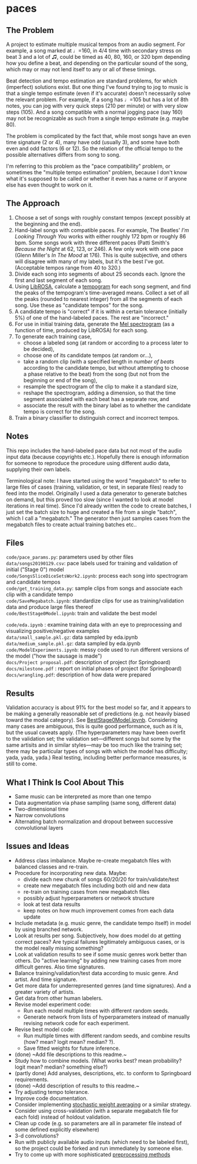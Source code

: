 # paces

## The Problem

A project to estimate multiple musical tempos from an audio segment. For example, a song marked at ♩=160, in 4/4 time with secondary stress on beat 3 and a lot of ♫, could be timed as 40, 80, 160, or 320 bpm depending how you define a beat, and depending on the particular sound of the song, which may or may not lend itself to any or all of these timings.

Beat detection and tempo estimation are standard problems, for which (imperfect) solutions exist. But one thing I've found trying to jog to music is that a single tempo estimate (even if it's accurate) doesn't necessarily solve the relevant problem.  For example, if a song has ♩=105 but has a lot of 8th notes, you can jog with very quick steps (210 per minute) or with very slow steps (105). And a song compatible with a normal jogging pace (say 160) may not be recognizable as such from a single tempo estimate (e.g. maybe 80).

The problem is complicated by the fact that, while most songs have an even time signature (2 or 4), many have odd (usually 3), and some have both even and odd factors (6 or 12). So the relation of the official tempo to the possible alternatives differs from song to song.

I'm referring to this problem as the "pace compatibility" problem, or sometimes the "multiple tempo estimation" problem, because I don't know what it's supposed to be called or whether it even has a name or if anyone else has even thought to work on it.

## The Approach

1. Choose a set of songs with roughly constant tempos (except possibly at the beginning and the end).
2. Hand-label songs with compatible paces.  For example, The Beatles' _I'm Looking Through You_ works with either roughly 172 bpm or roughly 86 bpm. Some songs work with three different paces (Patti Smith's _Because the Night_ at 62, 123, or 246).  A few only work with one pace (Glenn Miller's _In The Mood_ at 176).  This is quite subjective, and others will disagree with many of my labels, but it's the best I've got.  (Acceptable tempos range from 40 to 320.)
3. Divide each song into segments of about 25 seconds each. Ignore the first and last segment of each song.
4. Using [LibROSA](https://librosa.github.io/librosa/), calculate a [tempogram](https://musicinformationretrieval.com/tempo_estimation.html) for each song segment, and find the peaks of the tempogram's time-averaged means.  Collect a set of all the peaks (rounded to nearest integer) from all the segments of each song.  Use these as "candidate tempos" for the song.
5. A candidate tempo is "correct" if it is within a certain tolerance (initially 5%) of one of the hand-labeled paces.  The rest are "incorrect."
6. For use in initial training data, generate the [Mel spectrogram](https://en.wikipedia.org/wiki/Mel-frequency_cepstrum) (as a function of time, produced by LibROSA) for each song.
7. To generate each training case, 
     - choose a labeled song (at random or according to a process later to be decided), 
     - choose one of its candidate tempos (at random or...), 
     - take a random clip (with a specified length in _number of beats_ according to the candidate tempo, but without attempting to choose a phase relative to the beat) from the song (but not from the beginning or end of the song),
     - resample the spectrogram of the clip to make it a standard size,
     - reshape the spectrogram, adding a dimension, so that the time segment associated with each beat has a separate row, and
     - associate the result with the binary label as to whether the candidate tempo is correct for the song.
8. Train a binary classifier to distinguish correct and incorrect tempos.

## Notes

This repo includes the hand-labeled pace data but not most of the audio input data (because copyrights etc.).  Hopefully there is enough information for someone to reproduce the procedure using different audio data, supplying their own labels.

Terminological note: I have started using the word "megabatch" to refer to large files of cases (training, validation, or test, in separate files) ready to feed into the model.  Originally I used a data generator to generate batches on demand, but this proved too slow (since I wanted to look at model iterations in real time).  Since I'd already written the code to create batches, I just set the batch size to huge and created a file from a single "batch", which I call a "megabatch."  The generator then just samples cases from the megabatch files to create actual training batches etc..

## Files

`code/pace_params.py`: parameters used by other files   
`data/songs20190129.csv`: pace labels used for training and validation of initial ("Stage 0") model  
`code/SongsSliceDiceSetsWork2.ipynb`: process each song into spectrogram and candidate tempos  
`code/get_training_data.py`: sample clips from songs and associate each clip with a candidate tempo  
`code/SaveMegabatch.ipynb`: standardize clips for use as training/validation data and produce large files thereof  
`code/BestStage0Model.ipynb`: train and validate the best model  

`code/eda.ipynb` : examine training data with an eye to preprocessing and visualizing positive/negative examples  
`data/small_sample.pkl.gz`: data sampled by eda.ipynb  
`data/medium_sample.pkl.gz`: data sampled by eda.ipynb  
`code/ModelExperiments.ipynb`: messy code used to run different versions of the model ("how the sausage is made")  
`docs/Project proposal.pdf`: description of project (for Springboard)  
`docs/milestone.pdf` : report on initial phases of project (for Springboard)  
`docs/wrangling.pdf`: description of how data were prepared

 
## Results

Validation accuracy is about 91% for the best model so far, and it appears to be making a generally reasonable set of predictions (e.g. not heavily biased toward the modal category).  See [BestStage0Model.ipynb](BestStage0Model.ipynb).  Considering many cases are ambiguous, this is quite good performance, such as it is, but the usual caveats apply.  (The hyperparameters may have been overfit to the validation set; the validation set—different songs but some by the same artisits and in similar styles—may be too much like the training set; there may be particular types of songs with which the model has difficulty; yada, yada, yada.)  Real testing, including better performance measures, is still to come.

## What I Think Is Cool About This

- Same music can be interpreted as more than one tempo
- Data augmentation via phase sampling (same song, different data)
- Two-dimensional time
- Narrow convolutions
- Alternating batch normalization and dropout between successive convolutional layers

## Issues and Ideas

- Address class imbalance. Maybe re-create megabatch files with balanced classes and re-train.
- Procedure for incorporating new data. Maybe:
    - divide each new chunk of songs 60/20/20 for train/validate/test
    - create new megabatch files including both old and new data
    - re-train on training cases from new megabatch files
    - possibly adjust hyperparameters or network structure
    - look at test data results
    - keep notes on how much improvement comes from each data update
- Include metadata (e.g. music genre, the candidate tempo itself) in model by using branched network.
- Look at results per song. Subjectively, how does model do at getting correct paces? Are typical failures legitimately ambiguous cases, or is the model really missing something?
- Look at validation results to see if some music genres work better than others.  Do "active learning" by adding new training cases from more difficult genres.  Also time signatures.
- Balance training/validation/test data according to music genre. And artist. And time signature.
- Get more data for underrepresented genres (and time signatures). And a greater variety of artists.
- Get data from other human labelers.
- Revise model experiment code:
    - Run each model multiple times with different random seeds.
    - Generate network from lists of hyperparameters instead of manually revising network code for each experiment.
- Revise best model code:
    - Run multiple times with different random seeds, and combine results (how? mean? logit mean? median? ?).
    - Save fitted weights for future inference.
- (done) ~Add file descriptions to this readme.~
- Study how to combine models. (What works best? mean probability? logit mean? median? something else?)
- (partly done) Add analyses, descriptions, etc. to conform to Springboard requirements.
- (done) ~Add description of results to this readme.~
- Try adjusting tempo tolerance.
- Improve code documentation.
- Consider implementing [stochastic weight averaging](https://pechyonkin.me/stochastic-weight-averaging/) or a similar strategy.
- Consider using cross-validation (with a separate megabatch file for each fold) instead of holdout validation.
- Clean up code (e.g. so parameters are all in parameter file instead of some defined explicitly elsewhere)
- 3-d convolutions?
- Run with publicly available audio inputs (which need to be labeled first), so the project could be forked and run immediately by someone else.
- Try to come up with more sophisticated [preprocessing methods](https://www.linkedin.com/pulse/preprocessing-neural-network-inputs-andrew-harless)
